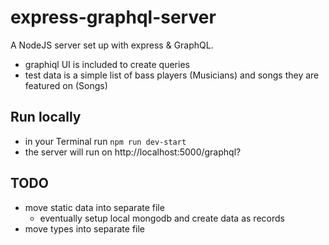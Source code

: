 # express-graphql-server
A NodeJS server set up with express & GraphQL.
  * graphiql UI is included to create queries
  * test data is a simple list of bass players (Musicians) and songs they are featured on (Songs)

## Run locally
  * in your Terminal run `npm run dev-start`
  * the server will run on http://localhost:5000/graphql?

## TODO
  * move static data into separate file
      * eventually setup local mongodb and create data as records
  * move types into separate file
